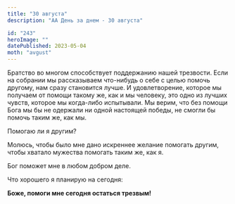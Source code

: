 ```yaml
---
title: "30 августа"
description: "АА День за днем - 30 августа"

id: "243"
heroImage: ""
datePublished: 2023-05-04
moth: "avgust"
---
```


Братство во многом способствует поддержанию нашей трезвости. Если на собрании
мы рассказываем что-нибудь о себе с целью помочь другому, нам сразу становится
лучше. И удовлетворение, которое мы получаем от помощи такому же, как и мы
человеку, это одно из лучших чувств, которое мы когда-либо испытывали. Мы
верим, что без помощи Бога мы бы не одержали ни одной настоящей победы, не
смогли бы помочь таким же, как мы.

Помогаю ли я другим?

Молюсь, чтобы было мне дано искреннее желание помогать другим, чтобы хватало
мужества помогать таким же, как я.

Бог поможет мне в любом добром деле.

Что хорошего я планирую на сегодня:

**Боже, помоги мне сегодня остаться трезвым!**
